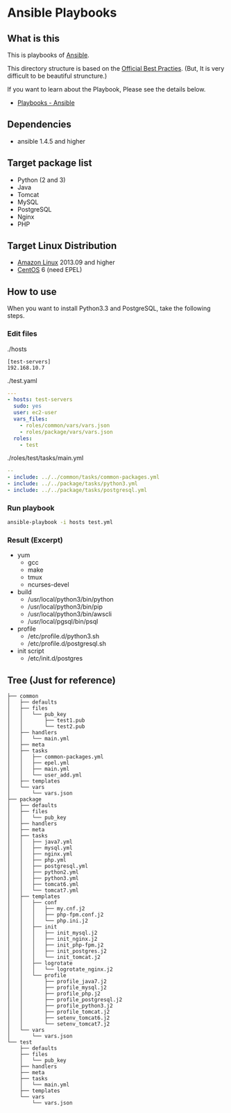 # Ansible Playbooks

## What is this

This is playbooks of [Ansible](http://www.ansible.com/home).

This directory structure is based on the [Official Best Practies](http://docs.ansible.com/playbooks_best_practices.html). (But, It is very difficult to be beautiful struncture.)

If you want to learn about the Playbook, Please see the details below.

- [Playbooks - Ansible ](http://docs.ansible.com/playbooks.html)

## Dependencies

- ansible 1.4.5 and higher

## Target package list

- Python (2 and 3)
- Java
- Tomcat
- MySQL
- PostgreSQL
- Nginx
- PHP

## Target Linux Distribution

- [Amazon Linux](http://aws.amazon.com/jp/amazon-linux-ami/) 2013.09 and higher
- [CentOS](http://www.centos.org) 6 (need EPEL)

## How to use

When you want to install Python3.3 and PostgreSQL, take the following steps.

### Edit files

./hosts

```ini:hosts
[test-servers]
192.168.10.7
```

./test.yaml

```yaml:test.yaml
---
- hosts: test-servers
  sudo: yes
  user: ec2-user
  vars_files:
    - roles/common/vars/vars.json
    - roles/package/vars/vars.json
  roles:
    - test
```

./roles/test/tasks/main.yml

```yaml:main.yml
--
- include: ../../common/tasks/common-packages.yml
- include: ../../package/tasks/python3.yml
- include: ../../package/tasks/postgresql.yml
```

### Run playbook

```sh
ansible-playbook -i hosts test.yml
```

### Result (Excerpt)

- yum
    - gcc
    - make
    - tmux
    - ncurses-devel
- build
    - /usr/local/python3/bin/python
    - /usr/local/python3/bin/pip
    - /usr/local/python3/bin/awscli
    - /usr/local/pgsql/bin/psql
- profile
    - /etc/profile.d/python3.sh
    - /etc/profile.d/postgresql.sh
- init script
    - /etc/init.d/postgres

## Tree (Just for reference)

```
├── common
│   ├── defaults
│   ├── files
│   │   └── pub_key
│   │       ├── test1.pub
│   │       └── test2.pub
│   ├── handlers
│   │   └── main.yml
│   ├── meta
│   ├── tasks
│   │   ├── common-packages.yml
│   │   ├── epel.yml
│   │   ├── main.yml
│   │   └── user_add.yml
│   ├── templates
│   └── vars
│       └── vars.json
├── package
│   ├── defaults
│   ├── files
│   │   └── pub_key
│   ├── handlers
│   ├── meta
│   ├── tasks
│   │   ├── java7.yml
│   │   ├── mysql.yml
│   │   ├── nginx.yml
│   │   ├── php.yml
│   │   ├── postgresql.yml
│   │   ├── python2.yml
│   │   ├── python3.yml
│   │   ├── tomcat6.yml
│   │   └── tomcat7.yml
│   ├── templates
│   │   ├── conf
│   │   │   ├── my.cnf.j2
│   │   │   ├── php-fpm.conf.j2
│   │   │   └── php.ini.j2
│   │   ├── init
│   │   │   ├── init_mysql.j2
│   │   │   ├── init_nginx.j2
│   │   │   ├── init_php-fpm.j2
│   │   │   ├── init_postgres.j2
│   │   │   └── init_tomcat.j2
│   │   ├── logrotate
│   │   │   └── logrotate_nginx.j2
│   │   └── profile
│   │       ├── profile_java7.j2
│   │       ├── profile_mysql.j2
│   │       ├── profile_php.j2
│   │       ├── profile_postgresql.j2
│   │       ├── profile_python3.j2
│   │       ├── profile_tomcat.j2
│   │       ├── setenv_tomcat6.j2
│   │       └── setenv_tomcat7.j2
│   └── vars
│       └── vars.json
└── test
    ├── defaults
    ├── files
    │   └── pub_key
    ├── handlers
    ├── meta
    ├── tasks
    │   └── main.yml
    ├── templates
    └── vars
        └── vars.json
```
